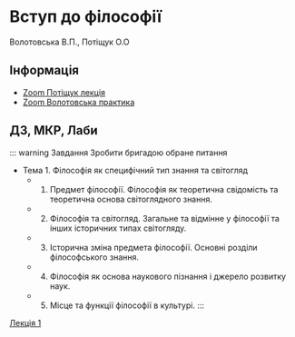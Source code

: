 # Вступ до філософії
Волотовська В.П., Потіщук О.О

## Інформація
* [Zoom Потіщук лекція](https://us04web.zoom.us/j/2592042684?pwd=WVkraTNYc0tHQW1YTVdndGpHeFhtZz09)
* [Zoom Волотовська практика](https://us05web.zoom.us/j/85456367071?pwd=TENDUzM5ZGU1QkRHRlUzYWxxSGsyUT09)

## ДЗ, МКР, Лаби
::: warning Завдання
Зробити бригадою обране питання
* Тема 1. Філософія як специфічний тип знання та світогляд
    - 1. Предмет філософії. Філософія як теоретична свідомість та теоретична основа світоглядного знання.
    - 2. Філософія та світогляд.  Загальне та відмінне у філософії та інших історичних типах світогляду. 
    - 3. Історична зміна предмета філософії. Основні розділи філософського знання.
    - 4. Філософія як основа наукового пізнання і джерело розвитку наук.
    - 5. Місце та функції філософії в культурі.
:::

[Лекція 1](/files/philosophy/l1.pdf)